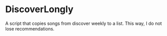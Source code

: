 # DiscoverLongly
 A script that copies songs from discover weekly to a list. This way, I do not lose recommendations.
